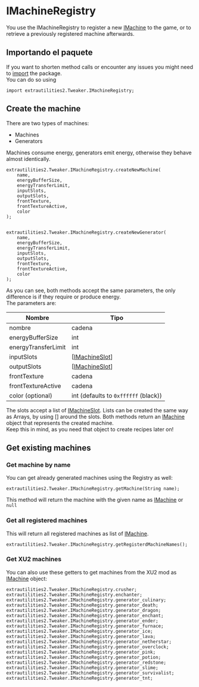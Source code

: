 # IMachineRegistry

You use the IMachineRegistry to register a new [IMachine](/Mods/ExtraUtilities2/CustomMachines/IMachine) to the game, or to retrieve a previously registered machine afterwards.

## Importando el paquete

If you want to shorten method calls or encounter any issues you might need to [import](/AdvancedFunctions/Import) the package.  
You can do so using

```zenscript
import extrautilities2.Tweaker.IMachineRegistry;
```

## Create the machine

There are two types of machines:

- Machines
- Generators

Machines consume energy, generators emit energy, otherwise they behave almost identically.

```zenscript
extrautilities2.Tweaker.IMachineRegistry.createNewMachine(
    name, 
    energyBufferSize, 
    energyTransferLimit, 
    inputSlots, 
    outputSlots, 
    frontTexture, 
    frontTextureActive, 
    color
);


extrautilities2.Tweaker.IMachineRegistry.createNewGenerator(
    name,
    energyBufferSize,
    energyTransferLimit,
    inputSlots,
    outputSlots,
    frontTexture,
    frontTextureActive,
    color
);
```

As you can see, both methods accept the same parameters, the only difference is if they require or produce energy.  
The parameters are:

| Nombre              | Tipo                                                                |
| ------------------- | ------------------------------------------------------------------- |
| nombre              | cadena                                                              |
| energyBufferSize    | int                                                                 |
| energyTransferLimit | int                                                                 |
| inputSlots          | [[IMachineSlot](/Mods/ExtraUtilities2/CustomMachines/IMachineSlot)] |
| outputSlots         | [[IMachineSlot](/Mods/ExtraUtilities2/CustomMachines/IMachineSlot)] |
| frontTexture        | cadena                                                              |
| frontTextureActive  | cadena                                                              |
| color (optional)    | int (defaults to `0xffffff` (black))                                |

The slots accept a list of [IMachineSlot](/Mods/ExtraUtilities2/CustomMachines/IMachineSlot). Lists can be created the same way as Arrays, by using [] around the slots. Both methods return an [IMachine](/Mods/ExtraUtilities2/CustomMachines/IMachine) object that represents the created machine.  
Keep this in mind, as you need that object to create recipes later on!

## Get existing machines

### Get machine by name

You can get already generated machines using the Registry as well:

```zenscript
extrautilities2.Tweaker.IMachineRegistry.getMachine(String name);
```

This method will return the machine with the given name as [IMachine](/Mods/ExtraUtilities2/CustomMachines/IMachine) or `null`

### Get all registered machines

This will return all registered machines as list of [IMachine](/Mods/ExtraUtilities2/CustomMachines/IMachine).

```zenscript
extrautilities2.Tweaker.IMachineRegistry.getRegisterdMachineNames();
```

### Get XU2 machines

You can also use these getters to get machines from the XU2 mod as [IMachine](/Mods/ExtraUtilities2/CustomMachines/IMachine) object:

    extrautilities2.Tweaker.IMachineRegistry.crusher;
    extrautilities2.Tweaker.IMachineRegistry.enchanter;
    extrautilities2.Tweaker.IMachineRegistry.generator_culinary;
    extrautilities2.Tweaker.IMachineRegistry.generator_death;
    extrautilities2.Tweaker.IMachineRegistry.generator_dragon;
    extrautilities2.Tweaker.IMachineRegistry.generator_enchant;
    extrautilities2.Tweaker.IMachineRegistry.generator_ender;
    extrautilities2.Tweaker.IMachineRegistry.generator_furnace;
    extrautilities2.Tweaker.IMachineRegistry.generator_ice;
    extrautilities2.Tweaker.IMachineRegistry.generator_lava;
    extrautilities2.Tweaker.IMachineRegistry.generator_netherstar;
    extrautilities2.Tweaker.IMachineRegistry.generator_overclock;
    extrautilities2.Tweaker.IMachineRegistry.generator_pink;
    extrautilities2.Tweaker.IMachineRegistry.generator_potion;
    extrautilities2.Tweaker.IMachineRegistry.generator_redstone;
    extrautilities2.Tweaker.IMachineRegistry.generator_slime;
    extrautilities2.Tweaker.IMachineRegistry.generator_survivalist;
    extrautilities2.Tweaker.IMachineRegistry.generator_tnt;